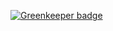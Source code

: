 
[![Greenkeeper badge](https://badges.greenkeeper.io/slikts/floaters.svg)](https://greenkeeper.io/)
